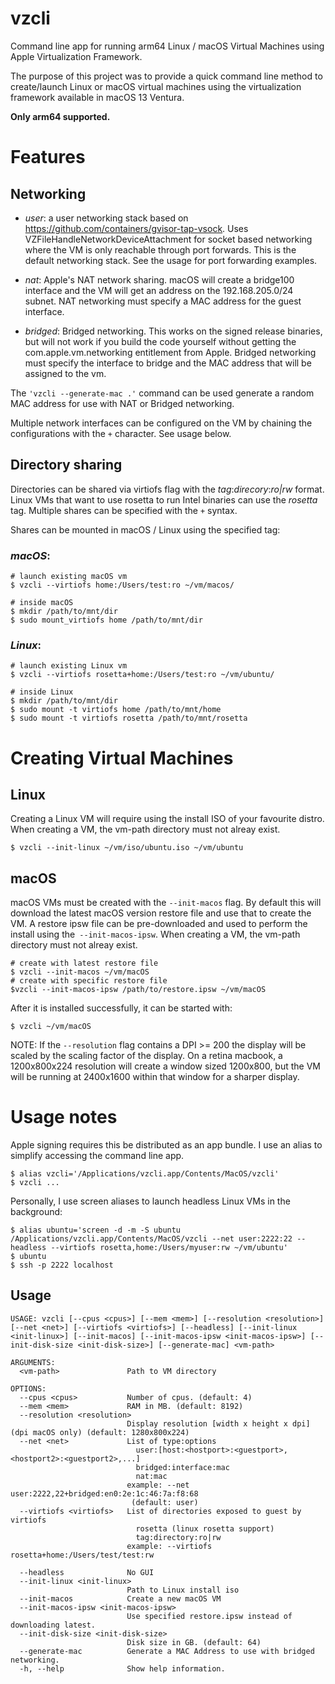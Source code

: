 # vzcli
Command line app for running arm64 Linux / macOS Virtual Machines using Apple Virtualization Framework.

The purpose of this project was to provide a quick command line method to create/launch Linux or macOS virtual machines using the virtualization framework available in macOS 13 Ventura.

**Only arm64 supported.** 

# Features

## Networking

- _user_: a user networking stack based on https://github.com/containers/gvisor-tap-vsock.  Uses VZFileHandleNetworkDeviceAttachment for socket based networking where the VM is only reachable through port forwards.  This is the default networking stack.  See the usage for port forwarding examples.

- _nat_: Apple's NAT network sharing.  macOS will create a bridge100 interface and the VM will get an address on the 192.168.205.0/24 subnet. NAT networking must specify a MAC address for the guest interface.

- _bridged_: Bridged networking.  This works on the signed release binaries, but will not work if you build the code yourself without getting the com.apple.vm.networking entitlement from Apple.  Bridged networking must specify the interface to bridge and the MAC address that will be assigned to the vm.

The ```'vzcli --generate-mac .'``` command can be used generate a random MAC address for use with NAT or Bridged networking.

Multiple network interfaces can be configured on the VM by chaining the configurations with the ```+``` character.  See usage below.

## Directory sharing

Directories can be shared via virtiofs flag with the _tag_:_direcory_:_ro|rw_ format.  Linux VMs that want to use rosetta to run Intel binaries can use the _rosetta_ tag.  Multiple shares can be specified with the ```+``` syntax.

Shares can be mounted in macOS / Linux using the specified tag:

### *macOS*:
```
# launch existing macOS vm
$ vzcli --virtiofs home:/Users/test:ro ~/vm/macos/

# inside macOS
$ mkdir /path/to/mnt/dir
$ sudo mount_virtiofs home /path/to/mnt/dir
```
### *Linux*:
```
# launch existing Linux vm
$ vzcli --virtiofs rosetta+home:/Users/test:ro ~/vm/ubuntu/

# inside Linux
$ mkdir /path/to/mnt/dir
$ sudo mount -t virtiofs home /path/to/mnt/home
$ sudo mount -t virtiofs rosetta /path/to/mnt/rosetta
```
# Creating Virtual Machines
## Linux

Creating a Linux VM will require using the install ISO of your favourite distro.  When creating a VM, the vm-path directory must not alreay exist.

```
$ vzcli --init-linux ~/vm/iso/ubuntu.iso ~/vm/ubuntu
```

## macOS

macOS VMs must be created with the ```--init-macos``` flag.  By default this will download the latest macOS version restore file and use that to create the VM.  A restore ipsw file can be pre-downloaded and used to perform the install using the``` --init-macos-ipsw```.  When creating a VM, the vm-path directory must not alreay exist.

```
# create with latest restore file
$ vzcli --init-macos ~/vm/macOS
# create with specific restore file
$vzcli --init-macos-ipsw /path/to/restore.ipsw ~/vm/macOS
```
After it is installed successfully, it can be started with:
```
$ vzcli ~/vm/macOS
```

NOTE: If the ```--resolution``` flag contains a DPI >= 200 the display will be scaled by the scaling factor of the display.  On a retina macbook, a 1200x800x224 resolution will create a window sized 1200x800, but the VM will be running at 2400x1600 within that window for a sharper display.

# Usage notes

Apple signing requires this be distributed as an app bundle.  I use an alias to simplify accessing the command line app.
```
$ alias vzcli='/Applications/vzcli.app/Contents/MacOS/vzcli'
$ vzcli ...
```
Personally, I use screen aliases to launch headless Linux VMs in the background:
```
$ alias ubuntu='screen -d -m -S ubuntu /Applications/vzcli.app/Contents/MacOS/vzcli --net user:2222:22 --headless --virtiofs rosetta,home:/Users/myuser:rw ~/vm/ubuntu'
$ ubuntu
$ ssh -p 2222 localhost
```

## Usage

```
USAGE: vzcli [--cpus <cpus>] [--mem <mem>] [--resolution <resolution>] [--net <net>] [--virtiofs <virtiofs>] [--headless] [--init-linux <init-linux>] [--init-macos] [--init-macos-ipsw <init-macos-ipsw>] [--init-disk-size <init-disk-size>] [--generate-mac] <vm-path>

ARGUMENTS:
  <vm-path>               Path to VM directory

OPTIONS:
  --cpus <cpus>           Number of cpus. (default: 4)
  --mem <mem>             RAM in MB. (default: 8192)
  --resolution <resolution>
                          Display resolution [width x height x dpi] (dpi macOS only) (default: 1280x800x224)
  --net <net>             List of type:options
                            user:[host:<hostport>:<guestport>,<hostport2>:<guestport2>,...]
                            bridged:interface:mac
                            nat:mac
                          example: --net user:2222,22+bridged:en0:2e:1c:46:7a:f8:68
                           (default: user)
  --virtiofs <virtiofs>   List of directories exposed to guest by virtiofs
                            rosetta (linux rosetta support)
                            tag:directory:ro|rw
                          example: --virtiofs rosetta+home:/Users/test/test:rw

  --headless              No GUI
  --init-linux <init-linux>
                          Path to Linux install iso
  --init-macos            Create a new macOS VM
  --init-macos-ipsw <init-macos-ipsw>
                          Use specified restore.ipsw instead of downloading latest.
  --init-disk-size <init-disk-size>
                          Disk size in GB. (default: 64)
  --generate-mac          Generate a MAC Address to use with bridged networking.
  -h, --help              Show help information.
```
